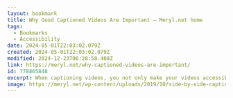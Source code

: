 ```yaml
---
layout: bookmark
title: Why Good Captioned Videos Are Important – Meryl.net home
tags:
  - Bookmarks
  - Accessibility
date: 2024-05-01T22:03:02.079Z
created: 2024-05-01T22:03:02.079Z
modified: 2024-12-23T06:28:58.408Z
link: https://meryl.net/why-captioned-videos-are-important/
id: 778865848
excerpt: When captioning videos, you not only make your videos accessible but also expand your reach. But captioned videos won't matter if they're not good.
image: https://meryl.net/wp-content/uploads/2019/10/side-by-side-captioned-videos-still.jpg
---
```

